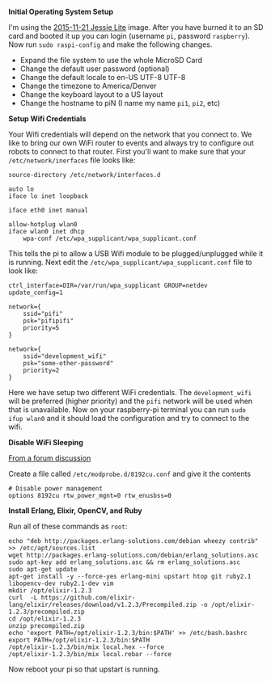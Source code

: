__Initial Operating System Setup__

I'm using the [2015-11-21 Jessie Lite](https://downloads.raspberrypi.org/raspbian_lite/images/raspbian_lite-2015-11-24/2015-11-21-raspbian-jessie-lite.zip) image.
After you have burned it to an SD card and booted it up you can login (username `pi`, password `raspberry`).
Now run `sudo raspi-config` and make the following changes.

* Expand the file system to use the whole MicroSD Card
* Change the default user password (optional)
* Change the default locale to en-US UTF-8 UTF-8
* Change the timezone to America/Denver
* Change the keyboard layout to a US layout
* Change the hostname to piN (I name my name `pi1`, `pi2`, etc)

__Setup Wifi Credentials__

Your Wifi credentials will depend on the network that you connect to.
We like to bring our own WiFi router to events and always try to configure out robots to connect to that router.
First you'll want to make sure that your `/etc/network/inerfaces` file looks like:

```
source-directory /etc/network/interfaces.d

auto lo
iface lo inet loopback

iface eth0 inet manual

allow-hotplug wlan0
iface wlan0 inet dhcp
    wpa-conf /etc/wpa_supplicant/wpa_supplicant.conf
```

This tells the pi to allow a USB Wifi module to be plugged/unplugged while it is running.
Next edit the `/etc/wpa_supplicant/wpa_supplicant.conf` file to look like:

```
ctrl_interface=DIR=/var/run/wpa_supplicant GROUP=netdev
update_config=1

network={
    ssid="pifi"
    psk="pifipifi"
    priority=5
}

network={
    ssid="development_wifi"
    psk="some-other-password"
    priority=2
}
```

Here we have setup two different WiFi credentials.
The `development_wifi` will be preferred (higher priority) and the `pifi` network will be used when that is unavailable.
Now on your raspberry-pi terminal you can run `sudo ifup wlan0` and it should load the configuration and try to connect to the wifi.

__Disable WiFi Sleeping__

[From a forum discussion](https://www.raspberrypi.org/forums/viewtopic.php?t=61665)

Create a file called `/etc/modprobe.d/8192cu.conf` and give it the contents

```
# Disable power management
options 8192cu rtw_power_mgnt=0 rtw_enusbss=0
```

__Install Erlang, Elixir, OpenCV, and Ruby__

Run all of these commands as `root`:

```
echo "deb http://packages.erlang-solutions.com/debian wheezy contrib" >> /etc/apt/sources.list
wget http://packages.erlang-solutions.com/debian/erlang_solutions.asc
sudo apt-key add erlang_solutions.asc && rm erlang_solutions.asc
sudo apt-get update
apt-get install -y --force-yes erlang-mini upstart htop git ruby2.1 libopencv-dev ruby2.1-dev vim
mkdir /opt/elixir-1.2.3
curl  -L https://github.com/elixir-lang/elixir/releases/download/v1.2.3/Precompiled.zip -o /opt/elixir-1.2.3/precompiled.zip
cd /opt/elixir-1.2.3
unzip precompiled.zip
echo 'export PATH=/opt/elixir-1.2.3/bin:$PATH' >> /etc/bash.bashrc
export PATH=/opt/elixir-1.2.3/bin:$PATH
/opt/elixir-1.2.3/bin/mix local.hex --force
/opt/elixir-1.2.3/bin/mix local.rebar --force
```

Now reboot your pi so that upstart is running.
